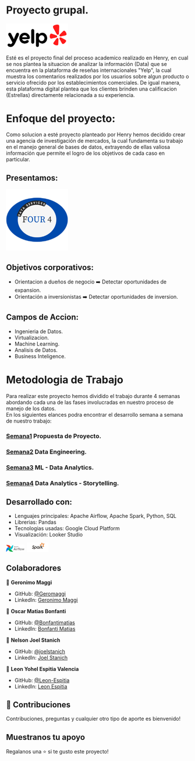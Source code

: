 # Proyecto grupal. 

<img src="Assets/Yelp_Logo.png" width=170>

Esté es el proyecto final del proceso academico realizado en Henry, en cual se nos plantea la situacion de analizar la información (Data) que se encuentra en la plataforma de reseñas internacionales "Yelp", la cual muestra los comentarios realizados por los usuarios sobre algun producto o servicio ofrecido por los establecimientos comerciales. De igual manera, esta plataforma digital plantea que los clientes brinden una calificacion (Estrellas) directamente relacionada a su experiencia.

# Enfoque del proyecto:
Como solucion a esté proyecto planteado por Henry hemos decidido crear una agencia de investigación de mercados, la cual fundamenta su trabajo en el manejo general de bases de datos, extrayendo de ellas valiosa información que permite el logro de los objetivos de cada caso en particular.

## Presentamos:
<img src="Assets/Data%20Services.png" width = 170>

## Objetivos corporativos:
- Orientacion a dueños de negocio :arrow_right: Detectar oportunidades de expansion.
- Orientación a inversionistas :arrow_right: Detectar oportunidades de inversion.

## Campos de Accion:
 * Ingenieria de Datos.<br>
 * Virtualizacion.<br>
 * Machine Learning.<br>
 * Analisis de Datos.<br>
 * Business Inteligence.<br>


# Metodologia de Trabajo
Para realizar este proyecto hemos dividido el trabajo durante 4 semanas abordando cada una de las fases involucradas en nuestro proceso de manejo de los datos.<br> En los siguientes elances podra encontrar el desarrollo semana a semana de nuestro trabajo:<br>
### [Semana1](https://github.com/Leon-Espitia/Yelp_PGrupal_11/tree/main/Semana%201) Propuesta de Proyecto.<br>
### [Semana2](https://github.com/Leon-Espitia/Yelp_PGrupal_11/tree/main/Semana%202) Data Engineering.<br>
### [Semana3](https://github.com/Leon-Espitia/Yelp_PGrupal_11/tree/main/Semana%203) ML - Data Analytics.<br>
### [Semana4](https://github.com/Leon-Espitia/Yelp_PGrupal_11/tree/main/Semana%203) Data Analytics - Storytelling.<br>

## Desarrollado con:

- Lenguajes principales: Apache Airflow, Apache Spark, Python, SQL<br>
- Librerias: Pandas<br>
- Tecnologias usadas: Google Cloud Platform<br>
- Visualización: Looker Studio <br>

 <img src="Assets/AirflowLogo.png" width = 50>&ensp;<img src="Assets/spark.png" width = 60>

## Colaboradores

👤 **Geronimo Maggi**

- GitHub: [@Geromaggi](https://github.com/Geromaggi)
- LinkedIn: [Geronimo Maggi](https://www.linkedin.com/in/geronimo-maggi-data-scientist)

👤 **Oscar Matias Bonfanti**

- GitHub: [@Bonfantimatias](https://github.com/Bonfantimatias)
- LinkedIn: [Bonfanti Matias](https://linkedin.com/in/matiasbonfanti)

👤 **Nelson Joel Stanich**

- GitHub: [@joelstanich](https://github.com/joelstanich)
- LinkedIn: [Joel Stanich](https://linkedin.com/in/joelstanich)

👤 **Leon Yohel Espitia Valencia**

- GitHub: [@Leon-Espitia](https://github.com/Leon-Espitia)
- LinkedIn: [Leon Espitia](https://www.linkedin.com/in/leon-espitia/)

## 🤝 Contribuciones

Contribuciones, preguntas y cualquier otro tipo de aporte es bienvenido!


## Muestranos tu apoyo

Regalanos una ⭐️ si te gusto este proyecto!
